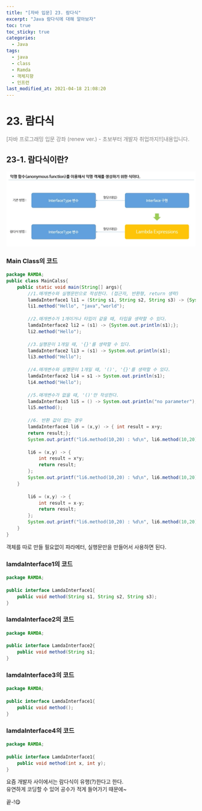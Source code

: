 ```yaml
---
title: "[자바 입문] 23. 람다식"
excerpt: "Java 람다식에 대해 알아보자"
toc: true
toc_sticky: true
categories:
  - Java
tags:
  - java
  - class
  - Ramda
  - 객체지향
  - 인프런
last_modified_at: 2021-04-18 21:08:20
---
```


# 23. 람다식
<span style="color:grey">[자바 프로그래밍 입문 강좌 (renew ver.) - 초보부터 개발자 취업까지!!]내용입니다.</span>

## 23-1. 람다식이란?
![이미지](/assets/images/Java_프로그래밍_입문/23강/ramda1.png)

  
### Main Class의 코드  
  
```java
package RAMDA;
public class MainCalss{
    public static void main(String[] args){
        //1.매개변수와 실행문만으로 작성한다. (접근자, 반환형, return 생략)  
        lamdaInterface1 li1 = (String s1, String s2, String s3) -> {System.out.println(s1+" "+s2+" "+s3);};
        li1.method("Hello", "java","world");

        //2.매개변수가 1개이거나 타입이 같을 때, 타입을 생략할 수 있다.  
        lamdaInterface2 li2 = (s1) -> {System.out.println(s1);};
        li2.method("Hello");

        //3.실행문이 1개일 때, '{}'를 생략할 수 있다.
        lamdaInterface2 li3 = (s1) -> System.out.println(s1);  
        li3.method("Hello");

        //4.매개변수와 실행문이 1개일 때, '()', '{}'를 생략할 수 있다.
        lamdaInterface2 li4 = s1 -> System.out.println(s1);
        li4.method("Hello");

        //5.매개변수가 없을 때, '()'만 작성한다.
        lamdaInterface3 li5 = () -> System.out.println("no parameter");
        li5.method();

        //6. 반환 값이 없는 경우
        lamdaInterface4 li6 = (x,y) -> { int result = x+y;
        return result;};
        System.out.printf("li6.method(10,20) : %d\n", li6.method(10,20));
          
        li6 = (x,y) -> { 
            int result = x*y;
            return result;
        };
        System.out.printf("li6.method(10,20) : %d\n", li6.method(10,20));
    }
      
        li6 = (x,y) -> { 
            int result = x-y;
            return result;
        };
        System.out.printf("li6.method(10,20) : %d\n", li6.method(10,20));
    }
}
```  
  
객체를 따로 만들 필요없이 파라메터, 실행문만을 만들어서 사용하면 된다.  

### lamdaInterface1의 코드  
  
```java
package RAMDA;

public interface LamdaInterface1{
    public void method(String s1, String s2, String s3);
}
```
  
### lamdaInterface2의 코드  
  
```java
package RAMDA;

public interface LamdaInterface2{
    public void method(String s1;
}
```
  
### lamdaInterface3의 코드  
  
```java
package RAMDA;

public interface LamdaInterface1{
    public void method();
}
```
  
### lamdaInterface4의 코드  
  
```java
package RAMDA;

public interface LamdaInterface1{
    public void method(int x, int y);
}
```
  
요즘 개발자 사이에서는 람다식이 유행(?)한다고 한다.  
유연하게 코딩할 수 있어 공수가 적게 들어가기 때문에~  
  

끝-!😋